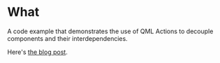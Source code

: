 What
====

A code example that demonstrates the use of QML Actions to decouple components
and their interdependencies.

Here's [the blog post](https://quitemeticulouslogic.com/actions-decouple-components.html).
